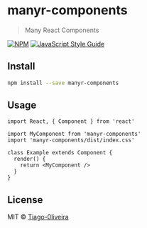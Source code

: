 # manyr-components

> Many React Components

[![NPM](https://img.shields.io/npm/v/manyr-components.svg)](https://www.npmjs.com/package/manyr-components) [![JavaScript Style Guide](https://img.shields.io/badge/code_style-standard-brightgreen.svg)](https://standardjs.com)

## Install

```bash
npm install --save manyr-components
```

## Usage

```tsx
import React, { Component } from 'react'

import MyComponent from 'manyr-components'
import 'manyr-components/dist/index.css'

class Example extends Component {
  render() {
    return <MyComponent />
  }
}
```

## License

MIT © [Tiago-0liveira](https://github.com/Tiago-0liveira)
